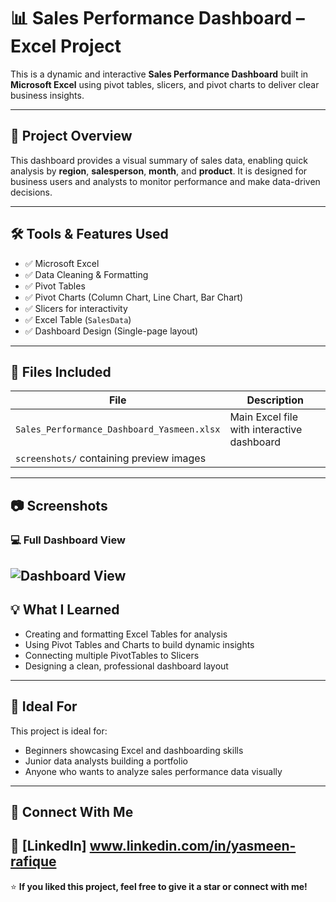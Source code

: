 # 📊 Sales Performance Dashboard – Excel Project

This is a dynamic and interactive **Sales Performance Dashboard** built in **Microsoft Excel** using pivot tables, slicers, and pivot charts to deliver clear business insights.

---

## 📌 Project Overview

This dashboard provides a visual summary of sales data, enabling quick analysis by **region**, **salesperson**, **month**, and **product**. It is designed for business users and analysts to monitor performance and make data-driven decisions.

---

## 🛠 Tools & Features Used

- ✅ Microsoft Excel
- ✅ Data Cleaning & Formatting
- ✅ Pivot Tables
- ✅ Pivot Charts (Column Chart, Line Chart, Bar Chart)
- ✅ Slicers for interactivity
- ✅ Excel Table (`SalesData`)
- ✅ Dashboard Design (Single-page layout)

---

## 📁 Files Included

| File | Description |
|------|-------------|
| `Sales_Performance_Dashboard_Yasmeen.xlsx` | Main Excel file with interactive dashboard |
| `screenshots/`  containing preview images 

---

## 📷 Screenshots

### 💻 Full Dashboard View  
![Dashboard View](<img width="905" alt="dashboard project one" src="https://github.com/user-attachments/assets/8073ecb8-bc53-4f47-acfa-7372de90c5b1" />
)
---

## 💡 What I Learned

- Creating and formatting Excel Tables for analysis
- Using Pivot Tables and Charts to build dynamic insights
- Connecting multiple PivotTables to Slicers
- Designing a clean, professional dashboard layout

---

## 🧠 Ideal For

This project is ideal for:
- Beginners showcasing Excel and dashboarding skills
- Junior data analysts building a portfolio
- Anyone who wants to analyze sales performance data visually

---

## 🔗 Connect With Me

📌 [LinkedIn] www.linkedin.com/in/yasmeen-rafique
---

⭐ **If you liked this project, feel free to give it a star or connect with me!**

